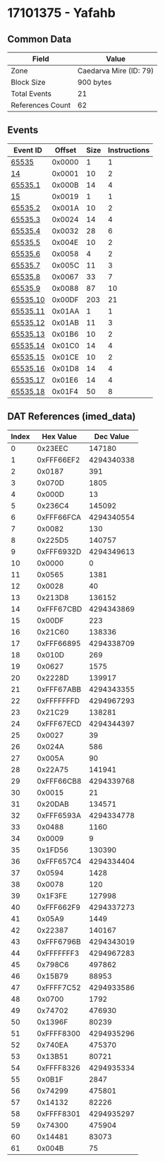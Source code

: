 # 17101375 - Yafahb

## Common Data

| Field            | Value                  |
|------------------|------------------------|
| Zone             | Caedarva Mire (ID: 79) |
| Block Size       | 900 bytes              |
| Total Events     | 21                     |
| References Count | 62                     |

## Events

| Event ID                  | Offset   |   Size |   Instructions |
|---------------------------|----------|--------|----------------|
| [65535](./65535.md)       | 0x0000   |      1 |              1 |
| [14](./14.md)             | 0x0001   |     10 |              2 |
| [65535.1](./65535.1.md)   | 0x000B   |     14 |              4 |
| [15](./15.md)             | 0x0019   |      1 |              1 |
| [65535.2](./65535.2.md)   | 0x001A   |     10 |              2 |
| [65535.3](./65535.3.md)   | 0x0024   |     14 |              4 |
| [65535.4](./65535.4.md)   | 0x0032   |     28 |              6 |
| [65535.5](./65535.5.md)   | 0x004E   |     10 |              2 |
| [65535.6](./65535.6.md)   | 0x0058   |      4 |              2 |
| [65535.7](./65535.7.md)   | 0x005C   |     11 |              3 |
| [65535.8](./65535.8.md)   | 0x0067   |     33 |              7 |
| [65535.9](./65535.9.md)   | 0x0088   |     87 |             10 |
| [65535.10](./65535.10.md) | 0x00DF   |    203 |             21 |
| [65535.11](./65535.11.md) | 0x01AA   |      1 |              1 |
| [65535.12](./65535.12.md) | 0x01AB   |     11 |              3 |
| [65535.13](./65535.13.md) | 0x01B6   |     10 |              2 |
| [65535.14](./65535.14.md) | 0x01C0   |     14 |              4 |
| [65535.15](./65535.15.md) | 0x01CE   |     10 |              2 |
| [65535.16](./65535.16.md) | 0x01D8   |     14 |              4 |
| [65535.17](./65535.17.md) | 0x01E6   |     14 |              4 |
| [65535.18](./65535.18.md) | 0x01F4   |     50 |              8 |

## DAT References (imed_data)

|   Index | Hex Value   |   Dec Value |
|---------|-------------|-------------|
|       0 | 0x23EEC     |      147180 |
|       1 | 0xFFF66EF2  |  4294340338 |
|       2 | 0x0187      |         391 |
|       3 | 0x070D      |        1805 |
|       4 | 0x000D      |          13 |
|       5 | 0x236C4     |      145092 |
|       6 | 0xFFF66FCA  |  4294340554 |
|       7 | 0x0082      |         130 |
|       8 | 0x225D5     |      140757 |
|       9 | 0xFFF6932D  |  4294349613 |
|      10 | 0x0000      |           0 |
|      11 | 0x0565      |        1381 |
|      12 | 0x0028      |          40 |
|      13 | 0x213D8     |      136152 |
|      14 | 0xFFF67CBD  |  4294343869 |
|      15 | 0x00DF      |         223 |
|      16 | 0x21C60     |      138336 |
|      17 | 0xFFF66895  |  4294338709 |
|      18 | 0x010D      |         269 |
|      19 | 0x0627      |        1575 |
|      20 | 0x2228D     |      139917 |
|      21 | 0xFFF67ABB  |  4294343355 |
|      22 | 0xFFFFFFFD  |  4294967293 |
|      23 | 0x21C29     |      138281 |
|      24 | 0xFFF67ECD  |  4294344397 |
|      25 | 0x0027      |          39 |
|      26 | 0x024A      |         586 |
|      27 | 0x005A      |          90 |
|      28 | 0x22A75     |      141941 |
|      29 | 0xFFF66CB8  |  4294339768 |
|      30 | 0x0015      |          21 |
|      31 | 0x20DAB     |      134571 |
|      32 | 0xFFF6593A  |  4294334778 |
|      33 | 0x0488      |        1160 |
|      34 | 0x0009      |           9 |
|      35 | 0x1FD56     |      130390 |
|      36 | 0xFFF657C4  |  4294334404 |
|      37 | 0x0594      |        1428 |
|      38 | 0x0078      |         120 |
|      39 | 0x1F3FE     |      127998 |
|      40 | 0xFFF662F9  |  4294337273 |
|      41 | 0x05A9      |        1449 |
|      42 | 0x22387     |      140167 |
|      43 | 0xFFF6796B  |  4294343019 |
|      44 | 0xFFFFFFF3  |  4294967283 |
|      45 | 0x798C6     |      497862 |
|      46 | 0x15B79     |       88953 |
|      47 | 0xFFFF7C52  |  4294933586 |
|      48 | 0x0700      |        1792 |
|      49 | 0x74702     |      476930 |
|      50 | 0x1396F     |       80239 |
|      51 | 0xFFFF8300  |  4294935296 |
|      52 | 0x740EA     |      475370 |
|      53 | 0x13B51     |       80721 |
|      54 | 0xFFFF8326  |  4294935334 |
|      55 | 0x0B1F      |        2847 |
|      56 | 0x74299     |      475801 |
|      57 | 0x14132     |       82226 |
|      58 | 0xFFFF8301  |  4294935297 |
|      59 | 0x74300     |      475904 |
|      60 | 0x14481     |       83073 |
|      61 | 0x004B      |          75 |
